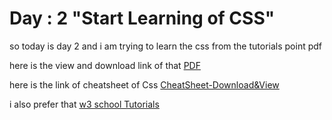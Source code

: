 # Day : 2 "Start Learning of CSS"

so today is day 2 and i am trying to learn the css from the tutorials point pdf 

here is the view and download link of that [PDF](https://github.com/AnubhavChaturvedi-GitHub/AnubhavChaturvedi-GitHub/blob/main/Full-Stack%20100%20Days/Day%202/css_tutorial.pdf)

here is the link of cheatsheet of Css [CheatSheet-Download&View](https://github.com/AnubhavChaturvedi-GitHub/AnubhavChaturvedi-GitHub/blob/main/Full-Stack%20100%20Days/Day%202/css-cheatsheet.pdf)

i also prefer that [w3 school Tutorials](https://www.w3schools.com/html/html_css.asp)

